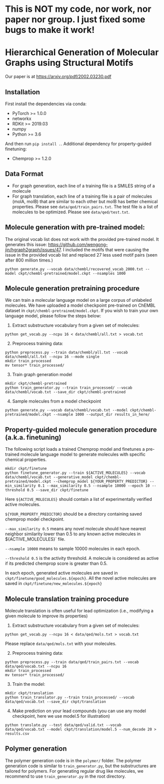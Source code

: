 # This is NOT my code, nor work, nor paper nor group. I just fixed some bugs to make it work!

# Hierarchical Generation of Molecular Graphs using Structural Motifs

Our paper is at https://arxiv.org/pdf/2002.03230.pdf

## Installation
First install the dependencies via conda:
 * PyTorch >= 1.0.0
 * networkx
 * RDKit >= 2019.03
 * numpy
 * Python >= 3.6

And then run `pip install .`. Additional dependency for property-guided finetuning:
 * Chemprop >= 1.2.0


## Data Format
* For graph generation, each line of a training file is a SMILES string of a molecule
* For graph translation, each line of a training file is a pair of molecules (molA, molB) that are similar to each other but molB has better chemical properties. Please see `data/qed/train_pairs.txt`. The test file is a list of molecules to be optimized. Please see `data/qed/test.txt`.

## Molecule generation with pre-trained model:  
The original vocab list does not work with the provided pre-trained model. It generates this issue: https://github.com/wengong-jin/hgraph2graph/issues/47.
I included the motifs that were causing the issue in the provided vocab list and replaced 27 less used motif pairs (seen after 800 million times.)
```
python generate.py --vocab data/chembl/recovered_vocab_2000.txt --model ckpt/chembl-pretrained/model.ckpt --nsamples 1000
```

## Molecule generation pretraining procedure
We can train a molecular language model on a large corpus of unlabeled molecules. We have uploaded a model checkpoint pre-trained on ChEMBL dataset in `ckpt/chembl-pretrained/model.ckpt`. If you wish to train your own language model, please follow the steps below:

1. Extract substructure vocabulary from a given set of molecules:
```
python get_vocab.py --ncpu 16 < data/chembl/all.txt > vocab.txt
```

2. Preprocess training data:
```
python preprocess.py --train data/chembl/all.txt --vocab data/chembl/all.txt --ncpu 16 --mode single
mkdir train_processed
mv tensor* train_processed/
```

3. Train graph generation model
```
mkdir ckpt/chembl-pretrained
python train_generator.py --train train_processed/ --vocab data/chembl/vocab.txt --save_dir ckpt/chembl-pretrained
```

4. Sample molecules from a model checkpoint
```
python generate.py --vocab data/chembl/vocab.txt --model ckpt/chembl-pretrained/model.ckpt --nsample 1000 --output_dir results_in_here/
```

## Property-guided molecule generation procedure (a.k.a. finetuning)
The following script loads a trained Chemprop model and finetunes a pre-trained molecule language model to generate molecules with specific chemical properties.
```
mkdir ckpt/finetune
python finetune_generator.py --train ${ACTIVE_MOLECULES} --vocab data/chembl/vocab.txt --generative_model ckpt/chembl-pretrained/model.ckpt --chemprop_model ${YOUR_PROPERTY_PREDICTOR} --min_similarity 0.1 --max_similarity 0.5 --nsample 10000 --epoch 10 --threshold 0.5 --save_dir ckpt/finetune
```
Here `${ACTIVE_MOLECULES}` should contain a list of experimentally verified active molecules. 

`${YOUR_PROPERTY_PREDICTOR}` should be a directory containing saved chemprop model checkpoint. 

`--max_similarity 0.5` means any novel molecule should have nearest neighbor similarity lower than 0.5 to any known active molecules in ${ACTIVE_MOLECULES}` file.

`--nsample 10000` means to sample 10000 molecules in each epoch. 

`--threshold 0.5` is the activity threshold. A molecule is considered as active if its predicted chemprop score is greater than 0.5.

In each epoch, generated active molecules are saved in `ckpt/finetune/good_molecules.${epoch}`. All the novel active molecules are saved in `ckpt/finetune/new_molecules.${epoch}`

## Molecule translation training procedure
Molecule translation is often useful for lead optimization (i.e., modifying a given molecule to improve its properties)

1. Extract substructure vocabulary from a given set of molecules:
```
python get_vocab.py --ncpu 16 < data/qed/mols.txt > vocab.txt
```
Please replace `data/qed/mols.txt` with your molecules.

2. Preprocess training data:
```
python preprocess.py --train data/qed/train_pairs.txt --vocab data/qed/vocab.txt --ncpu 16
mkdir train_processed
mv tensor* train_processed/
```

3. Train the model:
```
mkdir ckpt/translation
python train_translator.py --train train_processed/ --vocab data/qed/vocab.txt --save_dir ckpt/translation
```

4. Make prediction on your lead compounds (you can use any model checkpoint, here we use model.5 for illustration)
```
python translate.py --test data/qed/valid.txt --vocab data/qed/vocab.txt --model ckpt/translation/model.5 --num_decode 20 > results.csv
```

## Polymer generation
The polymer generation code is in the `polymer/` folder. The polymer generation code is similar to `train_generator.py`, but the substructures are tailored for polymers. 
For generating regular drug like molecules, we recommend to use `train_generator.py` in the root directory.

